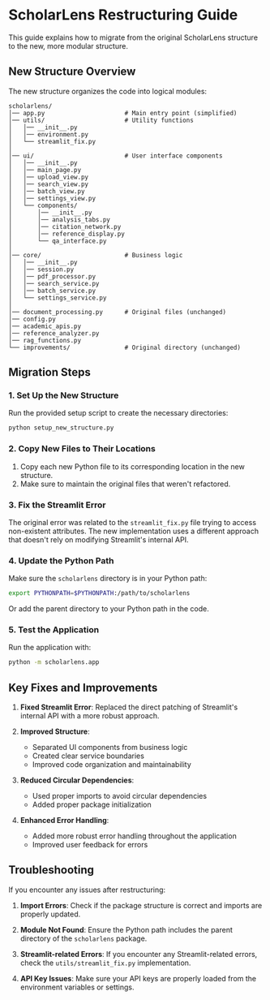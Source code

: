 # ScholarLens Restructuring Guide

This guide explains how to migrate from the original ScholarLens structure to the new, more modular structure.

## New Structure Overview

The new structure organizes the code into logical modules:

```
scholarlens/
│── app.py                      # Main entry point (simplified)
│── utils/                      # Utility functions
│   │── __init__.py
│   │── environment.py          
│   └── streamlit_fix.py        
│
│── ui/                         # User interface components
│   │── __init__.py   
│   │── main_page.py            
│   │── upload_view.py          
│   │── search_view.py          
│   │── batch_view.py           
│   │── settings_view.py        
│   └── components/             
│       │── __init__.py
│       │── analysis_tabs.py    
│       │── citation_network.py 
│       │── reference_display.py
│       └── qa_interface.py     
│
│── core/                       # Business logic
│   │── __init__.py             
│   │── session.py              
│   │── pdf_processor.py        
│   │── search_service.py       
│   │── batch_service.py        
│   └── settings_service.py     
│
│── document_processing.py      # Original files (unchanged)
│── config.py                   
│── academic_apis.py            
│── reference_analyzer.py       
│── rag_functions.py            
└── improvements/               # Original directory (unchanged)
```

## Migration Steps

### 1. Set Up the New Structure

Run the provided setup script to create the necessary directories:

```bash
python setup_new_structure.py
```

### 2. Copy New Files to Their Locations

1. Copy each new Python file to its corresponding location in the new structure.
2. Make sure to maintain the original files that weren't refactored.

### 3. Fix the Streamlit Error

The original error was related to the `streamlit_fix.py` file trying to access non-existent attributes. The new implementation uses a different approach that doesn't rely on modifying Streamlit's internal API.

### 4. Update the Python Path

Make sure the `scholarlens` directory is in your Python path:

```bash
export PYTHONPATH=$PYTHONPATH:/path/to/scholarlens
```

Or add the parent directory to your Python path in the code.

### 5. Test the Application

Run the application with:

```bash
python -m scholarlens.app
```

## Key Fixes and Improvements

1. **Fixed Streamlit Error**: Replaced the direct patching of Streamlit's internal API with a more robust approach.

2. **Improved Structure**:
   - Separated UI components from business logic
   - Created clear service boundaries
   - Improved code organization and maintainability

3. **Reduced Circular Dependencies**:
   - Used proper imports to avoid circular dependencies
   - Added proper package initialization

4. **Enhanced Error Handling**:
   - Added more robust error handling throughout the application
   - Improved user feedback for errors

## Troubleshooting

If you encounter any issues after restructuring:

1. **Import Errors**: Check if the package structure is correct and imports are properly updated.

2. **Module Not Found**: Ensure the Python path includes the parent directory of the `scholarlens` package.

3. **Streamlit-related Errors**: If you encounter any Streamlit-related errors, check the `utils/streamlit_fix.py` implementation.

4. **API Key Issues**: Make sure your API keys are properly loaded from the environment variables or settings.
